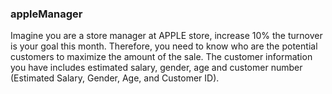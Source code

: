 ### appleManager

Imagine you are a store manager at APPLE store, increase 10% the
turnover is your goal this month. Therefore, you need to know who are the
potential customers to maximize the amount of the sale.
The customer information you have includes estimated salary, gender, age and
customer number (Estimated Salary, Gender, Age, and Customer ID).